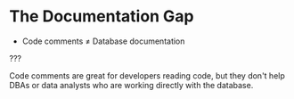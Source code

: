 # The Documentation Gap

- Code comments ≠ Database documentation

???

Code comments are great for developers reading code, but they don't help DBAs or data analysts who are working directly with the database.

